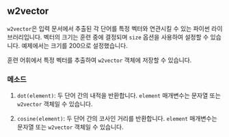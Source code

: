 ## w2vector

`w2vector`은 입력 문서에서 추출된 각 단어를 특정 벡터와 연관시킬 수 있는 파이썬 라이브러리입니다. 벡터의 크기는 훈련 중에 결정되며 `size` 옵션을 사용하여 설정할 수 있습니다. 예제에서는 크기를 200으로 설정했습니다.

훈련 어휘에서 특정 벡터를 추출하여 `w2vector` 객체에 저장할 수 있습니다.

### 메소드

1. `dot(element)`: 두 단어 간의 내적을 반환합니다. `element` 매개변수는 문자열 또는 `w2vector` 객체일 수 있습니다.

2. `cosine(element)`: 두 단어 간의 코사인 거리를 반환합니다. `element` 매개변수는 문자열 또는 `w2vector` 객체일 수 있습니다.